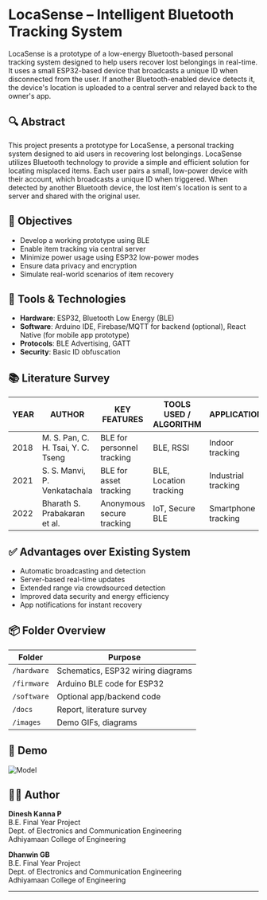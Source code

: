 # LocaSense – Intelligent Bluetooth Tracking System

LocaSense is a prototype of a low-energy Bluetooth-based personal tracking system designed to help users recover lost belongings in real-time. It uses a small ESP32-based device that broadcasts a unique ID when disconnected from the user. If another Bluetooth-enabled device detects it, the device's location is uploaded to a central server and relayed back to the owner's app.

## 🔍 Abstract

This project presents a prototype for LocaSense, a personal tracking system designed to aid users in recovering lost belongings. LocaSense utilizes Bluetooth technology to provide a simple and efficient solution for locating misplaced items. Each user pairs a small, low-power device with their account, which broadcasts a unique ID when triggered. When detected by another Bluetooth device, the lost item's location is sent to a server and shared with the original user.

## 🎯 Objectives

- Develop a working prototype using BLE
- Enable item tracking via central server
- Minimize power usage using ESP32 low-power modes
- Ensure data privacy and encryption
- Simulate real-world scenarios of item recovery

## 🔧 Tools & Technologies

- **Hardware**: ESP32, Bluetooth Low Energy (BLE)
- **Software**: Arduino IDE, Firebase/MQTT for backend (optional), React Native (for mobile app prototype)
- **Protocols**: BLE Advertising, GATT
- **Security**: Basic ID obfuscation

## 📚 Literature Survey

| YEAR | AUTHOR | KEY FEATURES | TOOLS USED / ALGORITHM | APPLICATION |
|------|--------|---------------|-------------------------|-------------|
| 2018 | M. S. Pan, C. H. Tsai, Y. C. Tseng | BLE for personnel tracking | BLE, RSSI | Indoor tracking |
| 2021 | S. S. Manvi, P. Venkatachala | BLE for asset tracking | BLE, Location tracking | Industrial tracking |
| 2022 | Bharath S. Prabakaran et al. | Anonymous secure tracking | IoT, Secure BLE | Smartphone tracking |

## ✅ Advantages over Existing System

- Automatic broadcasting and detection
- Server-based real-time updates
- Extended range via crowdsourced detection
- Improved data security and energy efficiency
- App notifications for instant recovery

## 📦 Folder Overview

| Folder | Purpose |
|--------|---------|
| `/hardware` | Schematics, ESP32 wiring diagrams |
| `/firmware` | Arduino BLE code for ESP32 |
| `/software` | Optional app/backend code |
| `/docs` | Report, literature survey |
| `/images` | Demo GIFs, diagrams |

## 📸 Demo

![Model](images/model.jpg)

## 👨‍🎓 Author

**Dinesh Kanna P**  
B.E. Final Year Project  
Dept. of Electronics and Communication Engineering  
Adhiyamaan College of Engineering

**Dhanwin GB**  
B.E. Final Year Project  
Dept. of Electronics and Communication Engineering  
Adhiyamaan College of Engineering


---

